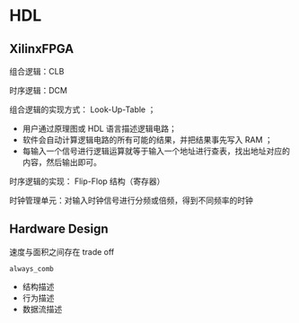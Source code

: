 # HDL

## XilinxFPGA

组合逻辑：CLB

时序逻辑：DCM

组合逻辑的实现方式： Look-Up-Table ；

- 用户通过原理图或 HDL 语言描述逻辑电路；
- 软件会自动计算逻辑电路的所有可能的结果，并把结果事先写入 RAM ；
- 每输入一个信号进行逻辑运算就等于输入一个地址进行查表，找出地址对应的内容，然后输出即可。

时序逻辑的实现： Flip-Flop 结构（寄存器）

时钟管理单元：对输入时钟信号进行分频或倍频，得到不同频率的时钟

## Hardware Design

速度与面积之间存在 trade off

`always_comb` 

- 结构描述
- 行为描述
- 数据流描述

